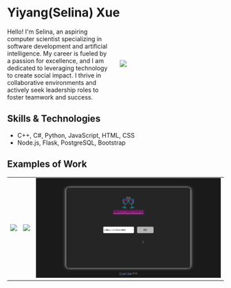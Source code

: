 # Yiyang(Selina) Xue

<div style="display: flex; align-items: center; justify-content: space-between;">
  <div style="flex: 1; padding-right: 20px;">
    Hello! I'm Selina, an aspiring computer scientist specializing in software development and artificial intelligence. My career is fueled by a passion for excellence, and I am dedicated to leveraging technology to create social impact. I thrive in collaborative environments and actively seek leadership roles to foster teamwork and success.
  </div>
  <div style="flex: 1;">
    <img src="https://github-readme-stats.vercel.app/api/top-langs/?username=selinaXyy&layout=donut" />
  </div>
</div>

## Skills & Technologies
* C++, C#, Python, JavaScript, HTML, CSS
* Node.js, Flask, PostgreSQL, Bootstrap

## Examples of Work
<table>
  <tr>
    <td><img src="https://github.com/selinaXyy/selinaXyy/blob/main/tgp.gif" width="100%"></td>
    <td><img src="https://github.com/selinaXyy/selinaXyy/blob/main/pomodoro-pulse.gif" width="100%"></td>
    <td><img src="https://github.com/selinaXyy/selinaXyy/blob/main/cocktail.gif" width="100%"></td>
  </tr>
</table>

